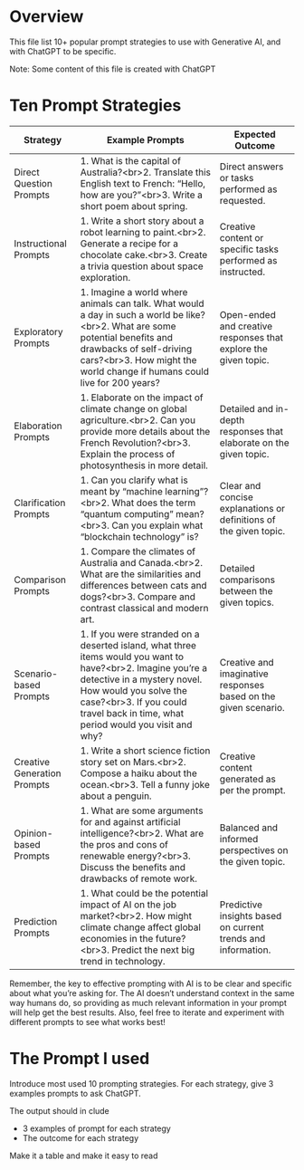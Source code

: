 # Overview
This file list 10+ popular prompt strategies to use with Generative AI, and with ChatGPT to be specific.

Note: Some content of this file is created with ChatGPT

# Ten Prompt Strategies 

| Strategy                    | Example Prompts                                                                                                                                                                                                                                                    | Expected Outcome                                                   |
|-----------------------------|--------------------------------------------------------------------------------------------------------------------------------------------------------------------------------------------------------------------------------------------------------------------|--------------------------------------------------------------------|
| Direct Question Prompts     | 1. What is the capital of Australia?&lt;br&gt;2. Translate this English text to French: “Hello, how are you?”&lt;br&gt;3. Write a short poem about spring.                                                                                                         | Direct answers or tasks performed as requested.                    |
| Instructional Prompts       | 1. Write a short story about a robot learning to paint.&lt;br&gt;2. Generate a recipe for a chocolate cake.&lt;br&gt;3. Create a trivia question about space exploration.                                                                                          | Creative content or specific tasks performed as instructed.        |
| Exploratory Prompts         | 1. Imagine a world where animals can talk. What would a day in such a world be like?&lt;br&gt;2. What are some potential benefits and drawbacks of self-driving cars?&lt;br&gt;3. How might the world change if humans could live for 200 years?                   | Open-ended and creative responses that explore the given topic.    |
| Elaboration Prompts         | 1. Elaborate on the impact of climate change on global agriculture.&lt;br&gt;2. Can you provide more details about the French Revolution?&lt;br&gt;3. Explain the process of photosynthesis in more detail.                                                        | Detailed and in-depth responses that elaborate on the given topic. |
| Clarification Prompts       | 1. Can you clarify what is meant by “machine learning”?&lt;br&gt;2. What does the term “quantum computing” mean?&lt;br&gt;3. Can you explain what “blockchain technology” is?                                                                                      | Clear and concise explanations or definitions of the given topic.  |
| Comparison Prompts          | 1. Compare the climates of Australia and Canada.&lt;br&gt;2. What are the similarities and differences between cats and dogs?&lt;br&gt;3. Compare and contrast classical and modern art.                                                                           | Detailed comparisons between the given topics.                     |
| Scenario-based Prompts      | 1. If you were stranded on a deserted island, what three items would you want to have?&lt;br&gt;2. Imagine you’re a detective in a mystery novel. How would you solve the case?&lt;br&gt;3. If you could travel back in time, what period would you visit and why? | Creative and imaginative responses based on the given scenario.    |
| Creative Generation Prompts | 1. Write a short science fiction story set on Mars.&lt;br&gt;2. Compose a haiku about the ocean.&lt;br&gt;3. Tell a funny joke about a penguin.                                                                                                                    | Creative content generated as per the prompt.                      |
| Opinion-based Prompts       | 1. What are some arguments for and against artificial intelligence?&lt;br&gt;2. What are the pros and cons of renewable energy?&lt;br&gt;3. Discuss the benefits and drawbacks of remote work.                                                                     | Balanced and informed perspectives on the given topic.             |
| Prediction Prompts          | 1. What could be the potential impact of AI on the job market?&lt;br&gt;2. How might climate change affect global economies in the future?&lt;br&gt;3. Predict the next big trend in technology.                                                                   | Predictive insights based on current trends and information.       |

Remember, the key to effective prompting with AI is to be clear and specific about what you’re asking for. The AI doesn’t understand context in the same way humans do, so providing as much relevant information in your prompt will help get the best results. Also, feel free to iterate and experiment with different prompts to see what works best!

# The Prompt I used 

Introduce most used 10 prompting strategies.
For each strategy, give 3 examples prompts to ask ChatGPT.

The output should in clude 
- 3 examples of prompt for each strategy 
- The outcome for each strategy 

Make it a table and make it easy to read


